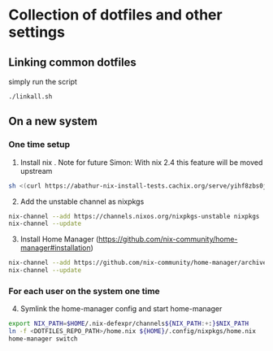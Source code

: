 # Collection of dotfiles and other settings

## Linking common dotfiles

simply run the script

```shell
./linkall.sh
```


## On a new system

### One time setup

1. Install nix . Note for future Simon: With nix 2.4 this feature will be moved upstream

  ```sh
  sh <(curl https://abathur-nix-install-tests.cachix.org/serve/yihf8zbs0jwph2rs9qfh80dnilijxdi2/install) --tarball-url-prefix https://abathur-nix-install-tests.cachix.org/serve
  ```

2. Add the unstable channel as nixpkgs

  ```sh
  nix-channel --add https://channels.nixos.org/nixpkgs-unstable nixpkgs
  nix-channel --update
  ```

3. Install Home Manager (https://github.com/nix-community/home-manager#installation)

  ```sh
  nix-channel --add https://github.com/nix-community/home-manager/archive/master.tar.gz home-manager
  nix-channel --update
  ```

### For each user on the system one time

4. Symlink the home-manager config and start home-manager

  ```sh
  export NIX_PATH=$HOME/.nix-defexpr/channels${NIX_PATH:+:}$NIX_PATH
  ln -f <DOTFILES_REPO_PATH>/home.nix ${HOME}/.config/nixpkgs/home.nix
  home-manager switch
  ```
